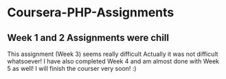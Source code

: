 # Coursera-PHP-Assignments
## Week 1 and 2 Assignments were chill
This assignment (Week 3) seems really difficult
Actually it was not difficult whatsoever! I have also completed Week 4 and am almost done with Week 5 as well! I will finish the courser very soon! :)
